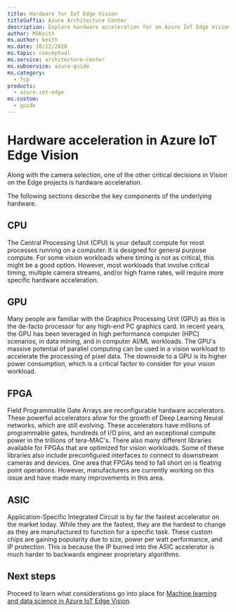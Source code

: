 ```yaml
---
title: Hardware for IoT Edge Vision
titleSuffix: Azure Architecture Center
description: Explore hardware acceleration for an Azure IoT Edge Vision solution. Learn about hardware acceleration components in CPUs, GPUs, FPGAs, and ASICs.
author: MSKeith
ms.author: keith
ms.date: 10/22/2020
ms.topic: conceptual
ms.service: architecture-center
ms.subservice: azure-guide
ms.category:
  - fcp
products:
  - azure-iot-edge
ms.custom:
  - guide
---
```


# Hardware acceleration in Azure IoT Edge Vision

Along with the camera selection, one of the other critical decisions in Vision on the Edge projects is hardware acceleration.

The following sections describe the key components of the underlying hardware.

## CPU

The Central Processing Unit (CPU) is your default compute for most processes running on a computer. It is designed for general purpose compute. For some vision workloads where timing is not as critical, this might be a good option. However, most workloads that involve critical timing, multiple camera streams, and/or high frame rates, will require more specific hardware acceleration.

## GPU

Many people are familiar with the Graphics Processing Unit (GPU) as this is the de-facto processor for any high-end PC graphics card. In recent years, the GPU has been leveraged in high performance computer (HPC) scenarios, in data mining, and in computer AI/ML workloads. The GPU's massive potential of parallel computing can be used in a vision workload to accelerate the processing of pixel data. The downside to a GPU is its higher power consumption, which is a critical factor to consider for your vision workload.

## FPGA

Field Programmable Gate Arrays are reconfigurable hardware accelerators. These powerful accelerators allow for the growth of Deep Learning Neural networks, which are still evolving. These accelerators have millions of programmable gates, hundreds of I/O pins, and an exceptional compute power in the trillions of tera-MAC's. There also many different libraries available for FPGAs that are optimized for vision workloads. Some of these libraries also include preconfigured interfaces to connect to downstream cameras and devices. One area that FPGAs tend to fall short on is floating point operations. However, manufacturers are currently working on this issue and have made many improvements in this area.

## ASIC

Application-Specific Integrated Circuit is by far the fastest accelerator on the market today.  While they are the fastest, they are the hardest to change as they are manufactured to function for a specific task.  These custom chips are gaining popularity due to size, power per watt performance, and IP protection. This is because the IP burned into the ASIC accelerator is much harder to backwards engineer proprietary algorithms.

## Next steps

Proceed to learn what considerations go into place for [Machine learning and data science in Azure IoT Edge Vision](./machine-learning.md).
